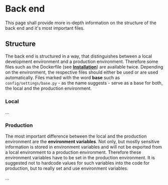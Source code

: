 # Back end

This page shall provide more in-depth information on the structure of the back end and it's most important files.

## Structure

The back end is structured in a way, that distinguishes between a local development environment and a production environment.
Therefore some files such as the Dockerfile (see [**Installation**](/dashboard-docs/02_Installation)) are available twice. Depending on the environment, the respective files should either be used or are used automatically.
Files marked with the word **base** such as ``config/settings/base.py`` - as the name suggests - serve as a base for both,
the local and the production environment. 

### Local

...

### Production

The most important difference between the local and the production environment are the **environment variables**.
Not only, but mostly sensitive information is stored in environment variables and will not be exported from a local environment
to a production environment. Therefore these environment variables have to be set in the production environment.
It is suggested not to hardcode values for such variables into the code for production, but to really set and use environment variables.

...

